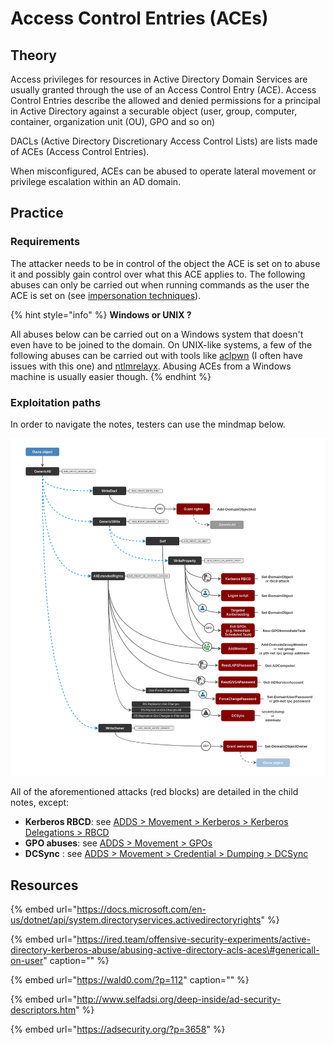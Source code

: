 # Access Control Entries \(ACEs\)

## Theory

Access privileges for resources in Active Directory Domain Services are usually granted through the use of an Access Control Entry \(ACE\). Access Control Entries describe the allowed and denied permissions for a principal in Active Directory against a securable object \(user, group, computer, container, organization unit \(OU\), GPO and so on\)

DACLs \(Active Directory Discretionary Access Control Lists\) are lists made of ACEs \(Access Control Entries\).

When misconfigured, ACEs can be abused to operate lateral movement or privilege escalation within an AD domain.

## Practice

### Requirements

The attacker needs to be in control of the object the ACE is set on to abuse it and possibly gain control over what this ACE applies to. The following abuses can only be carried out when running commands as the user the ACE is set on \(see [impersonation techniques](../credentials/impersonation.md)\).

{% hint style="info" %}
**Windows or UNIX ?**

All abuses below can be carried out on a Windows system that doesn't even have to be joined to the domain. On UNIX-like systems, a few of the following abuses can be carried out with tools like [aclpwn](https://github.com/fox-it/aclpwn.py) \(I often have issues with this one\) and [ntlmrelayx](https://github.com/SecureAuthCorp/impacket/blob/master/examples/ntlmrelayx.py). Abusing ACEs from a Windows machine is usually easier though.
{% endhint %}

### Exploitation paths

In order to navigate the notes, testers can use the mindmap below.

![](../../../.gitbook/assets/abusing-aces.png)

All of the aforementioned attacks \(red blocks\) are detailed in the child notes, except:

* **Kerberos RBCD**: see [ADDS &gt; Movement &gt; Kerberos &gt; Kerberos Delegations &gt; RBCD](../kerberos/delegations.md#resource-based-constrained-delegations-rbcd)
* **GPO abuses**: see [ADDS &gt; Movement &gt; GPOs](../group-policy-objects.md)
* **DCSync** : see [ADDS &gt; Movement &gt; Credential &gt; Dumping &gt; DCSync](../credentials/dumping/dcsync.md)

## Resources

{% embed url="https://docs.microsoft.com/en-us/dotnet/api/system.directoryservices.activedirectoryrights" %}

{% embed url="https://ired.team/offensive-security-experiments/active-directory-kerberos-abuse/abusing-active-directory-acls-aces\#genericall-on-user" caption="" %}

{% embed url="https://wald0.com/?p=112" caption="" %}

{% embed url="http://www.selfadsi.org/deep-inside/ad-security-descriptors.htm" %}

{% embed url="https://adsecurity.org/?p=3658" %}





